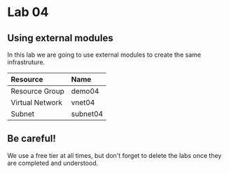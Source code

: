 # Lab 04

## Using external modules

In this lab we are going to use external modules to create the same infrastruture.

| Resource  | Name  |
|:----------|:----------|
| Resource Group   | demo04   |
| Virtual Network    | vnet04   |
| Subnet    | subnet04    |

## Be careful!

We use a free tier at all times, but don't forget to delete the labs once they are completed and understood.